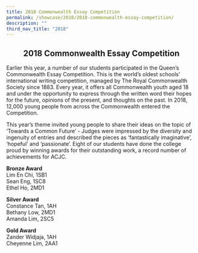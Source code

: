 ```yaml
---
title: 2018 Commonwealth Essay Competition
permalink: /showcase/2018/2018-commonwealth-essay-competition/
description: ""
third_nav_title: "2018"
---
```

## <center> 2018 Commonwealth Essay Competition </center> 

Earlier this year, a number of our students participated in the Queen’s Commonwealth Essay Competition. This is the world’s oldest schools’ international writing competition, managed by The Royal Commonwealth Society since 1883. Every year, it offers all Commonwealth youth aged 18 and under the opportunity to express through the written word their hopes for the future, opinions of the present, and thoughts on the past. In 2018, 12,000 young people from across the Commonwealth entered the Competition.

  

This year’s theme invited young people to share their ideas on the topic of ‘Towards a Common Future’ - Judges were impressed by the diversity and ingenuity of entries and described the pieces as ‘fantastically imaginative’, ‘hopeful’ and ‘passionate’. Eight of our students have done the college proud by winning awards for their outstanding work, a record number of achievements for ACJC.

  

**Bronze Award**<br>
Lim En Chi, 1SB1<br>
Sean Eng, 1SC8<br>
Ethel Ho, 2MD1

  

**Silver Award**<br>
Constance Tan, 1AH<br>
Bethany Low, 2MD1<br>
Amanda Lim, 2SC5

  

**Gold Award**<br>
Zander Widjaja, 1AH<br>
Cheyenne Lim, 2AA1